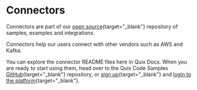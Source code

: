 # Connectors

Connectors are part of our [open source](https://github.com/quixio/quix-samples){target="_blank"} repository of samples, examples and integrations.

Connectors help our users connect with other vendors such as AWS and Kafka.

You can explore the connector README files here in Quix Docs. When you are ready to start using them, head over to the Quix Code Samples [GitHub](https://github.com/quixio/quix-samples){target="_blank"} repository, or [sign up](https://quix.io/signup){target="_blank"} and [login to the platform](https://portal.platform.quix.io/){target="_blank"}.

[//]: <> (#connectors_tile_replacement)